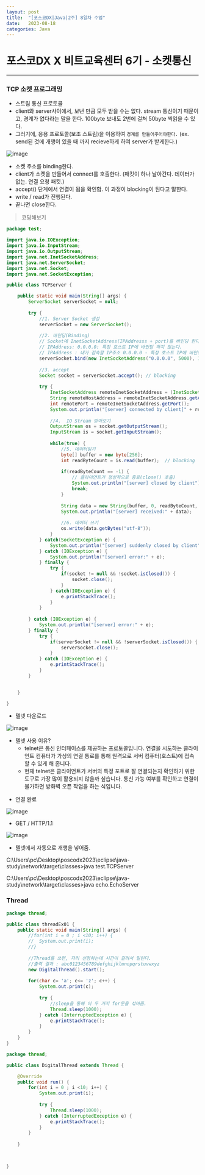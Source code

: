 ```yaml
---
layout: post
title:  "[포스코DX|Java|2주] 8일차 수업"
date:   2023-08-18
categories: Java
---
```


# 포스코DX X 비트교육센터 6기 - 소켓통신

--- 

### TCP 소켓 프로그래밍

- 스트림 통신 프로토콜
- client와 server사이에서, 보낸 만큼 모두 받을 수는 없다. stream 통신이기 때문이고, 경계가 없다라는 말을 한다. 100byte 보내도 2번에 걸쳐 50byte 씩읽을 수 있다.
- 그러기에, 응용 프로토콜(보조 스트림)을 이용하여 `경계를 만들어주어야한다.` (ex. send된 것에 개행이 있을 때 까지 recieve하게 하여 server가 받게한다.) 

![image](https://github.com/talkingOrange/talkingOrange.github.io/assets/88815795/e3216bc1-d4ea-4bdd-b34f-5a8ea102b6e7)

- 소켓 주소를 binding한다.
- client가 소켓을 만들어서 connect를 호출한다. (패킷이 하나 날아간다. 데이터가 없는. 연결 요청 패킷.)
- accept() 단계에서 연결이 됨을 확인함. 이 과정이 blocking이 된다고 말한다.
- write / read가 진행된다.
- 끝나면 close한다.


> 코딩해보기

```java
package test;

import java.io.IOException;
import java.io.InputStream;
import java.io.OutputStream;
import java.net.InetSocketAddress;
import java.net.ServerSocket;
import java.net.Socket;
import java.net.SocketException;

public class TCPServer {

	public static void main(String[] args) {
		ServerSocket serverSocket = null;
		
		try {
			//1. Server Socket 생성
			serverSocket = new ServerSocket();
			
			//2. 바인딩(Binding)
			// Socket에 InetSocketAddress(IPAddresss + port)를 바인딩 한다.
			// IPAddress: 0.0.0.0: 특정 호스트 IP에 바인딩 하지 않는다.
			// IPAddress : 내가 접속할 IP주소 0.0.0.0 - 특정 호스트 IP에 바인딩하지 않는다, 아무데서나 접근 가능
			serverSocket.bind(new InetSocketAddress("0.0.0.0", 5000), 10);
			
			//3. accept
			Socket socket = serverSocket.accept(); // blocking
			
			try {
				InetSocketAddress remoteInetSocketAddress = (InetSocketAddress)socket.getRemoteSocketAddress();
				String remoteHostAddress = remoteInetSocketAddress.getAddress().getHostAddress();
				int remotePort = remoteInetSocketAddress.getPort();
				System.out.println("[server] connected by client[" + remoteHostAddress + ":" + remotePort + "]");
				
				//4.  IO Stream 받아오기
				OutputStream os = socket.getOutputStream();
				InputStream is = socket.getInputStream();
				
				while(true) {
					//5. 데이터읽기
					byte[] buffer = new byte[256]; 
					int readByteCount = is.read(buffer);  // blocking
					
					if(readByteCount == -1) {
						// 클라이언트가 정상적으로 종료(close() 호출)
						System.out.println("[server] closed by client");
						break;
					}
					
					String data = new String(buffer, 0, readByteCount, "utf-8");
					System.out.println("[server] received:" + data);
					
					//6. 데이터 쓰기
					os.write(data.getBytes("utf-8"));
				}				
			} catch(SocketException e) {
				System.out.println("[server] suddenly closed by client");
			} catch (IOException e) {
				System.out.println("[server] error:" + e);
			} finally {
				try {
					if(socket != null && !socket.isClosed()) {
						socket.close();
					}
				} catch(IOException e) {
					e.printStackTrace();
				}
			}
			
		} catch (IOException e) {
			System.out.println("[server] error:" + e);
		} finally {
			try {
				if(serverSocket != null && !serverSocket.isClosed()) {
					serverSocket.close();
				}
			} catch (IOException e) {
				e.printStackTrace();
			}
		}
		

	}

}

```

- 텔넷 다운로드

![image](https://github.com/talkingOrange/talkingOrange.github.io/assets/88815795/1ed55170-ed1f-46ad-b010-7a0fde9125aa)

* 텔넷 사용 이유?
  - telnet은 통신 인터페이스를 제공하는 프로토콜입니다. 연결을 시도하는 클라이언트 컴퓨터가 가상의 연결 통로를 통해 원격으로 서버 컴퓨터(호스트)에 접속할 수 있게 해 줍니다.
  - 현재 telnet은 클라이언트가 서버의 특정 포트로 잘 연결되는지 확인하기 위한 도구로 가장 많이 활용되지 않을까 싶습니다. 통신 가능 여부를 확인하고 연결이 불가하면 방화벽 오픈 작업을 하는 식입니다.

- 연결 완료

![image](https://github.com/talkingOrange/talkingOrange.github.io/assets/88815795/453b6bc4-e3d6-49ea-8b1c-168f6e51546a)

- GET / HTTP/1.1

![image](https://github.com/talkingOrange/talkingOrange.github.io/assets/88815795/7441c9ae-936c-41a9-9257-230bb7e5f3b9)

- 텔넷에서 자동으로 개행을 넣어줌.

C:\Users\pc\Desktop\poscodx2023\eclipse\java-study\network\target\classes>java test.TCPServer


C:\Users\pc\Desktop\poscodx2023\eclipse\java-study\network\target\classes>java echo.EchoServer


### Thread

```java
package thread;

public class threadEx01 {
	public static void main(String[] args) {
		//for(int i = 0 ; i <10; i++) {
		//	System.out.print(i);
		//}
		
		//Thread를 쓰면, 자리 선점하는데 시간이 걸려서 밀린다. 
		//출력 결과 : abc0123456789defghijklmnopqrstuvwxyz
		new DigitalThread().start();
		
		for(char c= 'a'; c<= 'z'; c++) {
			System.out.print(c);
			
			try {
				//sleep을 통해 이 두 가지 for문을 섞어줌.
				Thread.sleep(1000);
			} catch (InterruptedException e) {
				e.printStackTrace();
			}
		}
	}
}

```


```java
package thread;

public class DigitalThread extends Thread {

	@Override
	public void run() {
		for(int i = 0 ; i <10; i++) {
			System.out.print(i);
			
			try {
				Thread.sleep(1000);
			} catch (InterruptedException e) {
				e.printStackTrace();
			}
		}
		
	}

	

}

```
